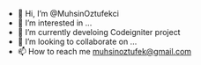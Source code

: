 - 👋 Hi, I’m @MuhsinOztufekci
- 👀 I’m interested in ...
- 🌱 I’m currently develoing Codeigniter project
- 💞️ I’m looking to collaborate on ...
- 📫 How to reach me muhsinoztufek@gmail.com

<!---
MuhsinOztufekci/MuhsinOztufekci is a ✨ special ✨ repository because its `README.md` (this file) appears on your GitHub profile.
You can click the Preview link to take a look at your changes.
--->
